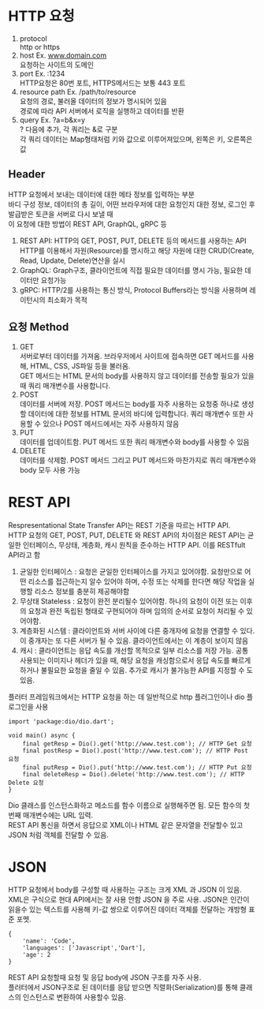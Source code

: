 # HTTP 요청
1. protocol   
   http or https
2. host Ex. www.domain.com   
   요청하는 사이트의 도메인 
3. port Ex. :1234   
   HTTP요청은 80번 포트, HTTPS메서드는 보통 443 포트
4. resource path Ex. /path/to/resource   
   요청의 경로, 불러올 데이터의 정보가 명시되어 있음   
   경로에 따라 API 서버에서 로직을 실행하고 데이터를 반환
5. query Ex. ?a=b&x=y   
   ? 다음에 추가, 각 쿼리는 &로 구분   
   각 쿼리 데이터는 Map형태처럼 키와 값으로 이루어져있으며, 왼쪽은 키, 오른쪽은 값

## Header
HTTP 요청에서 보내는 데이터에 대한 메타 정보를 입력하는 부분   
바디 구성 정보, 데이터의 총 길이, 어떤 브라우저에 대한 요청인지 대한 정보, 로그인 후 발급받은 토큰을 서버로 다시 보낼 때   
이 요청에 대한 방법이 REST API, GraphQL, gRPC 등   
1. REST API: HTTP의 GET, POST, PUT, DELETE 등의 메서드를 사용하는 API   
HTTP를 이용해서 자원(Resource)를 명시하고 해당 자원에 대한 CRUD(Create, Read, Update, Delete)연산을 실시
2. GraphQL: Graph구조, 클라이언트에 직접 필요한 데이터를 명시 가능, 필요한 데이터만 요청가능
3. gRPC: HTTP/2를 사용하는 통신 방식, Protocol Buffers라는 방식을 사용하며 레이턴시의 최소화가 목적   

## 요청 Method
1. GET   
   서버로부터 데이터를 가져옴. 브라우저에서 사이트에 접속하면 GET 메서드를 사용해, HTML, CSS, JS파일 등을 불러옴.   
   GET 메서드는 HTML 문서의 body를 사용하지 않고 데이터를 전송할 필요가 있을 때 쿼리 매개변수를 사용합니다.
2. POST   
   데이터를 서버에 저장. POST 메서드는 body를 자주 사용하는 요청중 하나로 생성할 데이터에 대한 정보를 HTML 문서의 바디에 입력합니다. 쿼리 매개변수 또한 사용할 수 있으나 POST 메서드에서는 자주 사용하지 않음
3. PUT   
   데이터를 업데이트함. PUT 메서드 또한 쿼리 매개변수와 body를 사용할 수 있음
4. DELETE   
   데이터를 삭제함. POST 메서드 그리고 PUT 메서드와 마찬가지로 쿼리 매개변수와 body 모두 사용 가능
   
# REST API
Respresentational State Transfer API는 REST 기준을 따르는 HTTP API.   
HTTP 요청의 GET, POST, PUT, DELETE 와 REST API의 차이점은 REST API는 균일한 인터페이스, 무상태, 계층화, 캐시 원칙을 준수하는 HTTP API. 이를 RESTfult API라고 함
1. 균일한 인터페이스 : 요청은 균일한 인터페이스를 가지고 있어야함. 요청만으로 어떤 리소스를 접근하는지 알수 있어야 하며, 수정 또는 삭제를 한다면 해당 작업을 실행할 리소스 정보를 충분히 제공해야함
2. 무상태 Stateless : 요청이 완전 분리될수 있어야함. 하나의 요청이 이전 또는 이후의 요청과 완전 독립된 형태로 구현되어야 하며 임의의 순서로 요청이 처리될 수 있어야함.
3. 계층화된 시스템 : 클라이언트와 서버 사이에 다른 중개자에 요청을 연결할 수 있다. 이 중개자는 또 다른 서버가 될 수 있음. 클라이언트에서는 이 계층이 보이지 않음
4. 캐시 : 클라이언트는 응답 속도를 개선할 목적으로 일부 리소스를 저장 가능. 공통 사용되는 이미지나 헤더가 있을 때, 해당 요청을 캐싱함으로서 응답 속도를 빠르게 하거나 불필요한 요청을 줄일 수 있음. 추가로 캐시가 불가능한 API를 지정할 수 도 있음.
   
플러터 프레임워크에서는 HTTP 요청을 하는 데 일반적으로 http 플러그인이나 dio 플로그인을 사용

    import 'package:dio/dio.dart';

    void main() async {
        final getResp = Dio().get('http://www.test.com'); // HTTP Get 요청
        final postResp = Dio().post('http://www.test.com'); // HTTP Post 요청
        final putResp = Dio().put('http://www.test.com'); // HTTP Put 요청
        final deleteResp = Dio().delete('http://www.test.com'); // HTTP Delete 요청
    }

Dio 클래스를 인스턴스화하고 메소드를 함수 이름으로 실행해주면 됨. 모든 함수의 첫 번째 매개변수에는 URL 입력.   
REST API 통신을 하면서 응답으로 XML이나 HTML 같은 문자열을 전달할수 있고 JSON 처럼 객체를 전달할 수 있음.

# JSON
HTTP 요청에서 body를 구성할 때 사용하는 구조는 크게 XML 과 JSON 이 있음.
XML은 구식으로 현대 API에서는 잘 사용 안함 JSON 을 주로 사용.
JSON은 인간이 읽을수 있는 텍스트를 사용해 키-값 쌍으로 이루어진 데이터 객체를 전달하는 개방형 표준 포멧.

    {
        'name': 'Code',
        'languages': ['Javascript','Dart'],
        'age': 2
    }

REST API 요청할때 요청 및 응답 body에 JSON 구조를 자주 사용.   
플러터에서 JSON구조로 된 데이터를 응답 받으면 직렬화(Serialization)를 통해 클래스의 인스턴스로 변환하여 사용할수 있음.